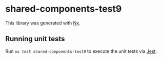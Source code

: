# shared-components-test9

This library was generated with [Nx](https://nx.dev).

## Running unit tests

Run `nx test shared-components-test9` to execute the unit tests via [Jest](https://jestjs.io).
